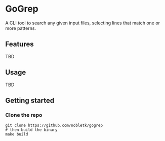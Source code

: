 # GoGrep

A CLI tool to search any given input files, selecting lines that
match one or more patterns.

## Features

TBD

## Usage

TBD

## Getting started

### Clone the repo

```
git clone https://github.com/nobletk/gogrep
# then build the binary
make build
```
